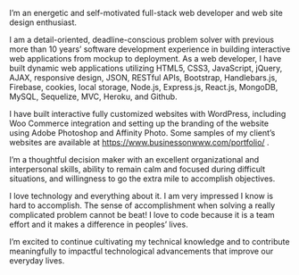 I’m an energetic and self-motivated full-stack web developer and web site design enthusiast.

I am a detail-oriented, deadline-conscious problem solver with previous more than 10 years’ software development experience in building interactive web applications from mockup to deployment. As a web developer, I have built dynamic web applications utilizing HTML5, CSS3, JavaScript, jQuery, AJAX, responsive design, JSON, RESTful APIs, Bootstrap, Handlebars.js, Firebase, cookies, local storage, Node.js, Express.js, React.js, MongoDB, MySQL, Sequelize, MVC, Heroku, and Github. 

I have built interactive fully customized websites with WordPress, including Woo Commerce integration and setting up the branding of the website using Adobe Photoshop and Affinity Photo. Some samples of my client’s websites are available at https://www.businessonwww.com/portfolio/ . 

I’m a thoughtful decision maker with an excellent organizational and interpersonal skills, ability to remain calm and focused during difficult situations, and willingness to go the extra mile to accomplish objectives.

I love technology and everything about it. I am very impressed I know is hard to accomplish. The sense of accomplishment when solving a really complicated problem cannot be beat! I love to code because it is a team effort and it makes a difference in peoples’ lives.

I’m excited to continue cultivating my technical knowledge and to contribute meaningfully to impactful technological advancements that improve our everyday lives.
